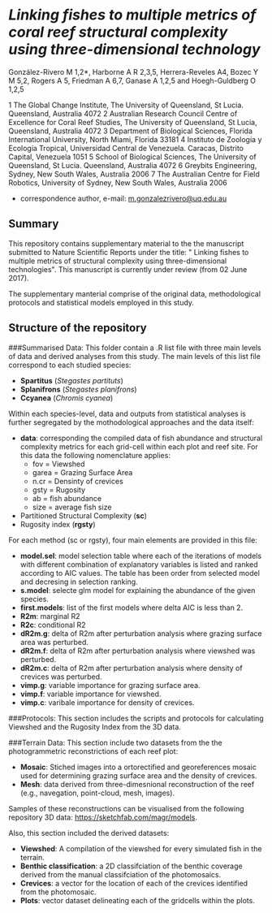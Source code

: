 # <I>Linking fishes to multiple metrics of coral reef structural complexity using three-dimensional technology</I>

González-Rivero M 1,2*, Harborne A R 2,3,5, Herrera-Reveles A4, Bozec Y M 5,2, Rogers A 5, Friedman A 6,7, Ganase A 1,2,5 and Hoegh-Guldberg O 1,2,51 The Global Change Institute, The University of Queensland, St Lucia. Queensland, Australia 40722 Australian Research Council Centre of Excellence for Coral Reef Studies, The University of Queensland, St Lucia, Queensland, Australia 40723 Department of Biological Sciences, Florida International University, North Miami, Florida 331814 Instituto de Zoología y Ecología Tropical, Universidad Central de Venezuela. Caracas, Distrito Capital, Venezuela 10515 School of Biological Sciences, The University of Queensland, St Lucia. Queensland, Australia 40726 Greybits Engineering, Sydney, New South Wales, Australia 20067 The Australian Centre for Field Robotics, University of Sydney, New South Wales, Australia 2006* correspondence author, e-mail: m.gonzalezrivero@uq.edu.au 
## Summary
This repository contains supplementary material to the the manuscript submitted to Nature Scientific Reports under the title: " Linking fishes to multiple metrics of structural complexity using three-dimensional technologies". This manuscript is currently under review (from 02 June 2017). 

The supplementary manterial comprise of the original data, methodological protocols and statistical models employed in this study. 

## Structure of the repository

###Summarised Data: 
This folder contain a .R list file with three main levels of data and derived analyses from this study. The main levels of this list file correspond to each studied species:

* <B>Spartitus</B> (<I>Stegastes partituts</I>)
* <B>Splanifrons</B> (<I>Stegastes planifrons</I>)
* <B>Ccyanea</B> (<I>Chromis cyanea</I>)

Within each species-level, data and outputs from statistical analyses is further segregated by the mothodological approaches and the data itself:

* <B>data</B>: corresponding the compiled data of fish abundance and structural complexity metrics for each grid-cell within each plot and reef site. For this data the following nomenclature applies: 
	- fov = Viewshed
	- garea = Grazing Surface Area
	- n.cr = Densinty of crevices
	- gsty = Rugosity
	- ab = fish abundance
	- size = average fish size
* Partitioned Structural Complexity (<B>sc</B>)
* Rugosity index (<B>rgsty</B>)

For each method (sc or rgsty), four main elements are provided in this file:

* <B>model.sel</B>: model selection table where each of the iterations of models with different combination of explanatory variables is listed and ranked according to AIC values. The table has been order from selected model and decresing in selection ranking. 
* <B>s.model</B>: selecte glm model for explaining the abundance of the given species.
* <B>first.models</B>: list of the first models where delta AIC is less than 2.
* <B>R2m</B>: marginal R2
* <B>R2c</B>: conditional R2
* <B>dR2m.g</B>: delta of R2m after perturbation analysis where grazing surface area was perturbed.
* <B>dR2m.f</B>: delta of R2m after perturbation analysis where viewshed was perturbed.
* <B>dR2m.c</B>: delta of R2m after perturbation analysis where density of crevices was perturbed.
* <B>vimp.g</B>: variable importance for grazing surface area.
* <B>vimp.f</B>: variable importance for viewshed.
* <B>vimp.c</B>: varibale importance for density of crevices.

###Protocols:
This section includes the scripts and protocols for calculating Viewshed and the Rugosity Index from the 3D data.

###Terrain Data:
This section include two datasets from the the photogrammetric reconstrictions of each reef plot:

* <B>Mosaic</B>: Stiched images into a ortorectified and georeferences mosaic used for determining grazing surface area and the density of crevices.
* <B>Mesh</B>: data derived from three-dimesnional reconstruction of the reef (e.g., navegation, point-cloud, mesh, images).

Samples of these reconstructions can be visualised from the following repository 3D data: https://sketchfab.com/magr/models.

Also, this section included the derived datasets:

* <B>Viewshed</B>: A compilation of the viewshed for every simulated fish in the terrain.
* <B>Benthic classification</B>: a 2D classifciation of the benthic coverage derived from the manual classifciation of the photomosaics. 
* <B>Crevices</B>: a vector for the location of each of the crevices identified from the photomosaic.
* <B>Plots</B>: vector dataset delineating each of the gridcells within the plots. 






